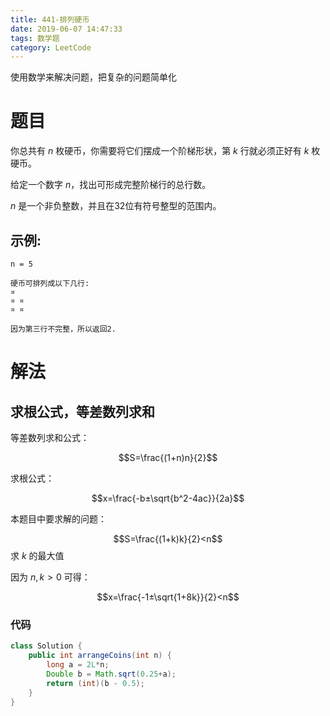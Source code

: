 ```yaml
---
title: 441-排列硬币
date: 2019-06-07 14:47:33
tags: 数学题
category: LeetCode
---
```


使用数学来解决问题，把复杂的问题简单化

<!--more-->

# 题目
你总共有 $n$ 枚硬币，你需要将它们摆成一个阶梯形状，第 $k$ 行就必须正好有 $k$ 枚硬币。

给定一个数字 $n$，找出可形成完整阶梯行的总行数。

$n$ 是一个非负整数，并且在32位有符号整型的范围内。

## 示例:

```plain
n = 5

硬币可排列成以下几行:
¤
¤ ¤
¤ ¤

因为第三行不完整，所以返回2.
```

# 解法

## 求根公式，等差数列求和

等差数列求和公式：

$$S=\frac{(1+n)n}{2}$$

求根公式：

$$x=\frac{-b±\sqrt{b^2-4ac}}{2a}$$

本题目中要求解的问题：

$$S=\frac{(1+k)k}{2}<n$$ 
求 $k$ 的最大值

因为 $n,k>0$ 可得：

$$x=\frac{-1±\sqrt{1+8k}}{2}<n$$

### 代码

```java
class Solution {
    public int arrangeCoins(int n) {
        long a = 2L*n;
        Double b = Math.sqrt(0.25+a);
        return (int)(b - 0.5);
    }
}
```
